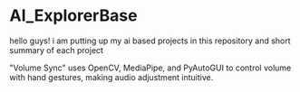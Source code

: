 # AI_ExplorerBase
hello guys! 
i am putting up my ai based projects in this repository and short summary of each project

"Volume Sync" uses OpenCV, MediaPipe, and PyAutoGUI to control volume with hand gestures, making audio adjustment intuitive.
